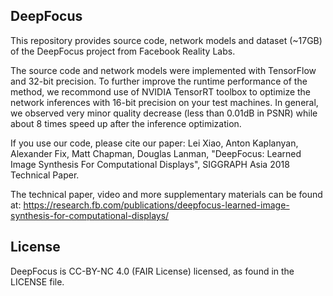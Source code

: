 ## DeepFocus

This repository provides source code, network models and dataset (~17GB) of the DeepFocus project from Facebook Reality Labs.

The source code and network models were implemented with TensorFlow and 32-bit precision. To further improve the runtime performance of the method, we recommond use of NVIDIA TensorRT toolbox to optimize the network inferences with 16-bit precision on your test machines. In general, we observed very minor quality decrease (less than 0.01dB in PSNR) while about 8 times speed up after the inference optimization. 

If you use our code, please cite our paper: Lei Xiao, Anton Kaplanyan, Alexander Fix, Matt Chapman, Douglas Lanman, "DeepFocus: Learned Image Synthesis For Computational Displays", SIGGRAPH Asia 2018 Technical Paper.

The technical paper, video and more supplementary materials can be found at: https://research.fb.com/publications/deepfocus-learned-image-synthesis-for-computational-displays/

## License
DeepFocus is CC-BY-NC 4.0 (FAIR License) licensed, as found in the LICENSE file.

